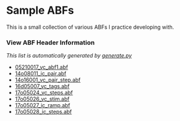 # Sample ABFs
This is a small collection of various ABFs I practice developing with.

### View ABF Header Information

_This list is automatically generated by [generate.py](headers/generate.py)_

* [05210017_vc_abf1.abf](headers/05210017_vc_abf1.md)
* [14o08011_ic_pair.abf](headers/14o08011_ic_pair.md)
* [14o16001_vc_pair_step.abf](headers/14o16001_vc_pair_step.md)
* [16d05007_vc_tags.abf](headers/16d05007_vc_tags.md)
* [17o05024_vc_steps.abf](headers/17o05024_vc_steps.md)
* [17o05026_vc_stim.abf](headers/17o05026_vc_stim.md)
* [17o05027_ic_ramp.abf](headers/17o05027_ic_ramp.md)
* [17o05028_ic_steps.abf](headers/17o05028_ic_steps.md)
